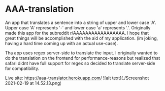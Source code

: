 # AAA-translation

An app that translates a sentence into a string of upper and lower case 'A'. Upper case 'A' represents '-' and lower case 'a' represents '.'. Originally made this app for the subreddit r/AAAAAAAAAAAAAAAAA. I hope that great things will be accomplished with the aid of my application. (im joking, having a hard time coming up with an actual use-case). 

Tha app uses regex server-side to translate the input. I originally wanted to do the translation on the frontend for performance-reasons but realized that safari didnt have full support for regex so decided to translate server-side for compatibility. 

Live site: https://aaa-translator.herokuapp.com/
![alt text](./Screenshot 2021-02-19 at 14.52.13.png)
